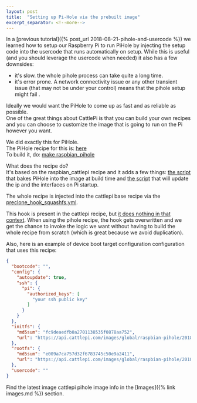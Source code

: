 ```yaml
---
layout: post
title:  "Setting up Pi-Hole via the prebuilt image"
excerpt_separator: <!--more-->
---
```

In a [previous tutorial]({% post_url 2018-08-21-pihole-and-usercode %}) we learned how to setup our Raspberry Pi to run PiHole by injecting the setup code into the usercode that runs automatically on setup. While this is useful (and you should leverage the usercode when needed) it also has a few downsides: 
 * it's slow. the whole pihole process can take quite a long time. 
 * it's error prone. A network connectivity issue or any other transient issue (that may not be under your control) means that the pihole setup might fail .

 <!--more-->
 
Ideally we would want the PiHole to come up as fast and as reliable as possible.  
One of the great things about CattlePi is that you can build your own recipes and you can choose to customize the image that is going to run on the Pi however you want.  

We did exactly this for PiHole.  
The PiHole recipe for this is: [here](https://github.com/cattlepi/cattlepi/blob/master/recipes/raspbian_pihole.yml)  
To build it, do: [make raspbian_pihole](https://github.com/cattlepi/cattlepi/blob/master/Makefile#L25)

What does the recipe do?  
It's based on the raspbian_cattlepi recipe and it adds a few things: [the script](https://github.com/cattlepi/cattlepi/blob/master/templates/raspbian_pihole/resources/bin/build_pihole.sh) that bakes PiHole into the image at build time and [the script](https://github.com/cattlepi/cattlepi/blob/master/templates/raspbian_pihole/resources/bin/bootstrap_recipe.sh) that will update the ip and the interfaces on Pi startup.

The whole recipe is injected into the cattlepi base recipe via the [preclone_hook_squashfs.yml](https://github.com/cattlepi/cattlepi/blob/master/templates/raspbian_pihole/tasks/preclone_hook_squashfs.yml).

This hook is present in the cattlepi recipe, but [it does nothing in that context](https://github.com/cattlepi/cattlepi/blob/master/templates/raspbian_cattlepi/tasks/preclone_hook_squashfs.yml). When using the pihole recipe, the hook gets overwritten and we get the chance to invoke the logic we want without having to build the whole recipe from scratch (which is great because we avoid duplication).

Also, here is an example of device boot target configuration configuration that uses this recipe:
```json
{
  "bootcode": "",
  "config": {
    "autoupdate": true,
    "ssh": {
      "pi": {
        "authorized_keys": [
          "your ssh public key"
        ]
      }
    }
  },
  "initfs": {
    "md5sum": "fc9deaedfb0a2701138535f0878aa752",
    "url": "https://api.cattlepi.com/images/global/raspbian-pihole/2018-06-29/v8/initramfs.tgz"
  },
  "rootfs": {
    "md5sum": "e009a7ca757d32f6783745c50e9a2411",
    "url": "https://api.cattlepi.com/images/global/raspbian-pihole/2018-06-29/v8/rootfs.sqsh"
  },
  "usercode": ""
}
```

Find the latest image cattlepi pihole image info in the [Images]({% link images.md %}) section.
